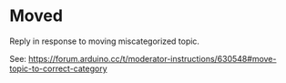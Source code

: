 # Moved

Reply in response to moving miscategorized topic.

See: https://forum.arduino.cc/t/moderator-instructions/630548#move-topic-to-correct-category
